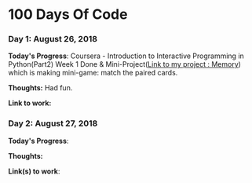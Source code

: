 # 100 Days Of Code

### Day 1: August 26, 2018 

**Today's Progress**: Coursera - Introduction to Interactive Programming in Python(Part2) Week 1 Done & Mini-Project(<a href = "http://www.codeskulptor.org/#user45_TsJHc65sYz_108.py">Link to my project : Memory</a>) which is making mini-game: match the paired cards.

**Thoughts:** Had fun.

**Link to work:** 

### Day 2: August 27, 2018  

**Today's Progress**: 

**Thoughts:** 

**Link(s) to work**:
